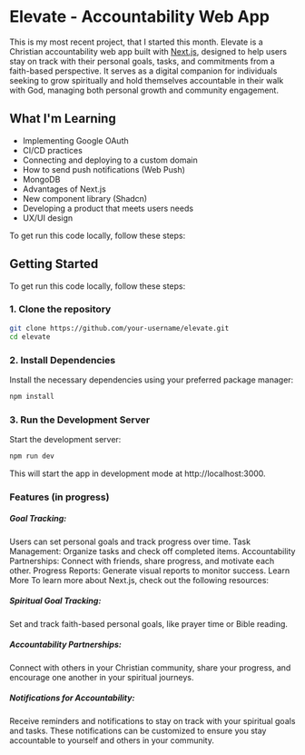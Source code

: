 # Elevate - Accountability Web App

This is my most recent project, that I started this month. Elevate is a Christian accountability web app built with [Next.js](https://nextjs.org), designed to help users stay on track with their personal goals, tasks, and commitments from a faith-based perspective. It serves as a digital companion for individuals seeking to grow spiritually and hold themselves accountable in their walk with God, managing both personal growth and community engagement.

## What I'm Learning

- Implementing Google OAuth
- CI/CD practices
- Connecting and deploying to a custom domain 
- How to send push notifications (Web Push)
- MongoDB
- Advantages of Next.js
- New component library (Shadcn)
- Developing a product that meets users needs
- UX/UI design

To get run this code locally, follow these steps:

## Getting Started

To get run this code locally, follow these steps:

### 1. Clone the repository

```bash
git clone https://github.com/your-username/elevate.git
cd elevate
```

### 2. Install Dependencies
Install the necessary dependencies using your preferred package manager:

```bash
npm install
```

### 3. Run the Development Server
Start the development server:

```bash
npm run dev
```
This will start the app in development mode at http://localhost:3000.


### Features (in progress)

##### Goal Tracking: 
Users can set personal goals and track progress over time.
Task Management: Organize tasks and check off completed items.
Accountability Partnerships: Connect with friends, share progress, and motivate each other.
Progress Reports: Generate visual reports to monitor success.
Learn More
To learn more about Next.js, check out the following resources:

##### Spiritual Goal Tracking: 
Set and track faith-based personal goals, like prayer time or Bible reading.

##### Accountability Partnerships:
Connect with others in your Christian community, share your progress, and encourage one another in your spiritual journeys.

##### Notifications for Accountability:
Receive reminders and notifications to stay on track with your spiritual goals and tasks. These notifications can be customized to ensure you stay accountable to yourself and others in your community.
